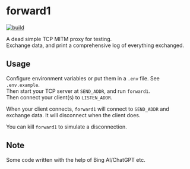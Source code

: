 # forward1

[![build](https://github.com/umstek/forward1/actions/workflows/build.yml/badge.svg)](https://github.com/umstek/forward1/actions/workflows/build.yml)

A dead simple TCP MITM proxy for testing.  
Exchange data, and print a comprehensive log of everything exchanged.

## Usage

Configure environment variables or put them in a `.env` file. See `.env.example`.  
Then start your TCP server at `SEND_ADDR`, and run `forward1`.  
Then connect your client(s) to `LISTEN_ADDR`.

When your client connects, `forward1` will connect to `SEND_ADDR` and exchange data. It will disconnect when the client does.

You can kill `forward1` to simulate a disconnection.

## Note

Some code written with the help of Bing AI/ChatGPT etc.

